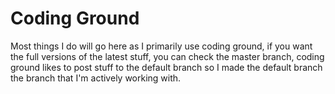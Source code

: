 # Coding Ground
Most things I do will go here as I primarily use coding ground, if you want the full versions of the latest stuff, you can check the master branch, coding ground likes to post stuff to the default branch so I made the default branch the branch that I'm actively working with.
